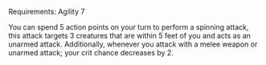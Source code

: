 Requirements: Agility 7

You can spend 5 action points on your turn to perform a spinning attack, this attack targets 3 creatures that are within 5 feet of you and acts as an unarmed attack. Additionally, whenever you attack with a melee weapon or unarmed attack; your crit chance decreases by 2.